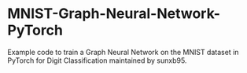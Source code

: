 # MNIST-Graph-Neural-Network-PyTorch

Example code to train a Graph Neural Network on the MNIST dataset in PyTorch for Digit Classification maintained by sunxb95.
